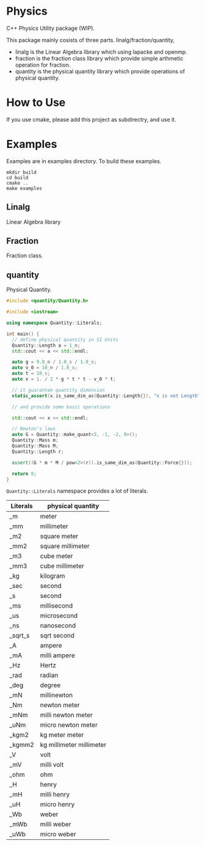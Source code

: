 # Physics

C++ Physics Utility package (WIP).

This package mainly cosists of three parts. linalg/fraction/quantity,

- linalg is the Linear Algebra library which using lapacke and openmp.
- fraction is the fraction class library which provide simple arthmetic operation
for fraction.
- quantity is the physical quantity library which provide operations of physical
quantity.

# How to Use
If you use cmake, please add this project as subdirectry, and use it.

# Examples
Examples are in examples directory. To build these examples.
```
mkdir build
cd build
cmake ..
make examples
```

## Linalg
Linear Algebra library

## Fraction
Fraction class.

## quantity
Physical Quantity.

```cpp
#include <quantity/Quantity.h>

#include <iostream>

using namespace Quantity::Literals;

int main() {
  // define physical quantity in SI Units
  Quantity::Length a = 1_m;
  std::cout << a << std::endl;

  auto g = 9.8_m / 1.0_s / 1.0_s;
  auto v_0 = 10_m / 1.0_s;
  auto t = 10_s;
  auto x = 1. / 2 * g * t * t - v_0 * t;

  // it guarantee quantity dimension
  static_assert(x.is_same_dim_as(Quantity::Length{}), "x is not Length");

  // and provide some basic operations

  std::cout << x << std::endl;

  // Newton's laws
  auto G = Quantity::make_quant<3, -1, -2, 0>();
  Quantity::Mass m;
  Quantity::Mass M;
  Quantity::Length r;

  assert((G * m * M / pow<2>(r)).is_same_dim_as(Quantity::Force{}));

  return 0;
}
```

`Quantity::Literals` namespace provides a lot of literals.

| Literals      | physical quantity        |
| ------------- | ------------------------ |
| _m            | meter                    |
| _mm           | millimeter               |
| _m2           | square meter             |
| _mm2          | square millimeter        |
| _m3           | cube meter               |
| _mm3          | cube millimeter          |
| _kg           | kilogram                 |
| _sec          | second                   |
| _s            | second                   |
| _ms           | millisecond              |
| _us           | microsecond              |
| _ns           | nanosecond               |
| _sqrt_s       | sqrt second              |
| _A            | ampere                   |
| _mA           | milli ampere             |
| _Hz           | Hertz                    |
| _rad          | radian                   |
| _deg          | degree                   |
| _mN           | millinewton              |
| _Nm           | newton meter             |
| _mNm          | milli newton meter       |
| _uNm          | micro newton meter       |
| _kgm2         | kg meter meter           |
| _kgmm2        | kg millimeter millimeter |
| _V            | volt                     |
| _mV           | milli volt               |
| _ohm          | ohm                      |
| _H            | henry                    |
| _mH           | milli henry              |
| _uH           | micro henry              |
| _Wb           | weber                    |
| _mWb          | milli weber              |
| _uWb          | micro weber              |
